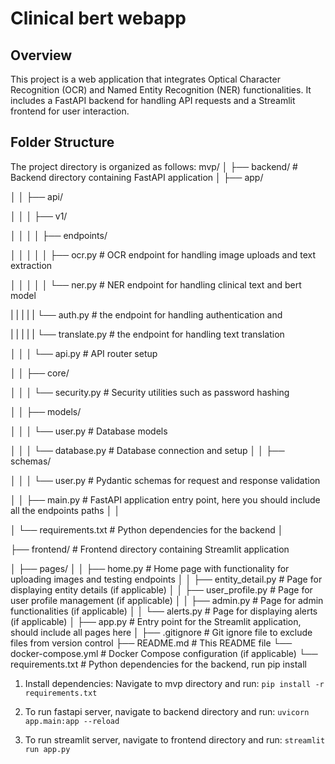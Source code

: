 # Clinical bert webapp

## Overview

This project is a web application that integrates Optical Character Recognition (OCR) and Named Entity Recognition (NER) functionalities. It includes a FastAPI backend for handling API requests and a Streamlit frontend for user interaction.

## Folder Structure

The project directory is organized as follows:
mvp/
│
├── backend/ # Backend directory containing FastAPI application
│ ├── app/

│ │ ├── api/

│ │ │ ├── v1/

│ │ │ │ ├── endpoints/

│ │ │ │ │ ├── ocr.py # OCR endpoint for handling image uploads and text extraction

│ │ │ │ │ └── ner.py # NER endpoint for handling clinical text and bert model

| | | | | └── auth.py # the endpoint for handling authentication and 

| | | | | └── translate.py # the endpoint for handling text translation

│ │ │ └── api.py # API router setup

│ │ ├── core/

│ │ │ └── security.py # Security utilities such as password hashing

│ │ ├── models/

│ │ │ └── user.py # Database models

│ │ │ └── database.py # Database connection and setup
│ │ ├── schemas/

│ │ │ └── user.py # Pydantic schemas for request and response validation

│ │ ├── main.py # FastAPI application entry point, here you should include all the endpoints paths
│ │

│ └── requirements.txt # Python dependencies for the backend
│

├── frontend/ # Frontend directory containing Streamlit application

│ ├── pages/
│ │ ├── home.py # Home page with functionality for uploading images and testing endpoints
│ │ ├── entity_detail.py # Page for displaying entity details (if applicable)
│ │ ├── user_profile.py # Page for user profile management (if applicable)
│ │ ├── admin.py # Page for admin functionalities (if applicable)
│ │ └── alerts.py # Page for displaying alerts (if applicable)
│ ├── app.py # Entry point for the Streamlit application, should include all pages here
│ 
├── .gitignore # Git ignore file to exclude files from version control
├── README.md # This README file
└── docker-compose.yml # Docker Compose configuration (if applicable)
└── requirements.txt # Python dependencies for the backend, run pip install

1. Install dependencies:
Navigate to mvp directory and run:
`pip install -r requirements.txt`


2. To run fastapi server, navigate to backend directory and run:
`uvicorn app.main:app --reload`

3. To run streamlit server, navigate to frontend directory and run:
`streamlit run app.py`

